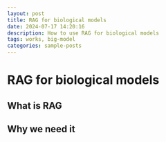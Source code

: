 ```yaml
---
layout: post
title: RAG for biological models
date: 2024-07-17 14:20:16
description: How to use RAG for biological models
tags: works, big-model
categories: sample-posts
---
```


# RAG for biological models


## What is RAG


## Why we need it